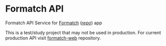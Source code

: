 # Formatch API
Formatch API Service for [Formatch](https://play.google.com/store/apps/details?id=com.mateusfg7.formatch) ([_repo_](https://github.com/mateusfg7/formatch)) app

This is a test/study project that may not be used in production. For current production API visit [formatch-web](https://github.com/mateusfg7/formatch-web) repository.
